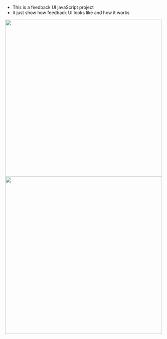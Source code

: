 * This is a feedback UI javaScript project
* it just show how feedback UI looks like and how it works


<p>
<img src="https://user-images.githubusercontent.com/61431856/221297961-08a82bfb-8ae2-43c9-93e9-e904c5b08ff7.png" width="500"/> 

<img src="https://user-images.githubusercontent.com/61431856/221297955-a4d65391-f56c-432d-8ee1-fb55365543cb.png" width="500"/> 


</p>
